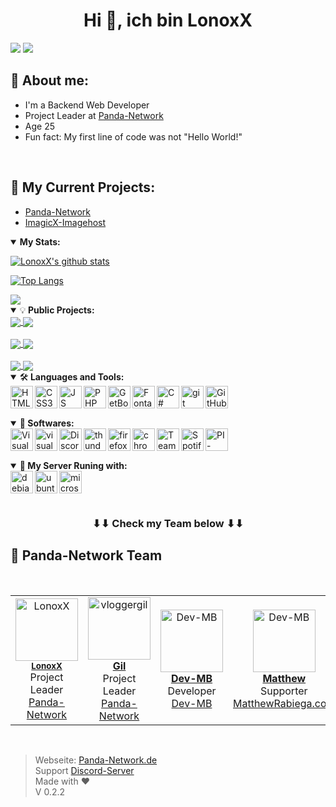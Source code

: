 <h1 align="center">Hi 👋, ich bin LonoxX</h1>

[![](https://komarev.com/ghpvc/?username=LonoxX&color=0d1627)](https://pnnet.dev/github)
![](https://hit.yhype.me/github/profile?user_id=35597628)
## 💬 About me:
- I'm a Backend Web Developer
- Project Leader at <a href="https://panda-network.de">Panda-Network</a>
- Age 25
- Fun fact: My first line of code was not "Hello World!"
<br>

## 📕 My Current Projects: 
- <a href="https://panda-network.de/">Panda-Network<a>
- <a href="https://imagicx.de/">ImagicX-Imagehost</a>


<details open>
  <summary><b>My Stats:</b></summary>

  [![LonoxX's github stats](https://github-readme-stats.vercel.app/api?username=LonoxX&theme=dark&show_icons=true)](https://github.com/LonoxX)

  [![Top Langs](https://github-readme-stats.vercel.app/api/top-langs/?username=LonoxX&layout=compact&theme=dark&show_icons=true)](https://github.com/LonoxX)

  <a href="https://github.com/LonoxX/">
    <img align="center" src="https://github-readme-stats.vercel.app/api/wakatime?username=LonoxX&layout=compact&theme=dark" />
  </a>
</details>

<details open>
  <summary>💡<b> Public Projects:</b> </summary>

  <a href="https://github.com/PNPanda-Network/Coming-Soon-Template">
    <img align="center" src="https://github-readme-stats.vercel.app/api/pin/?username=PNPanda-Network&repo=Coming-Soon-Template&theme=dark&show_icons=true" />
  </a>

  <a href="https://github.com/PNPanda-Network/Shoutcast-Proxy">
    <img align="center" src="https://github-readme-stats.vercel.app/api/pin/?username=PNPanda-Network&repo=Shoutcast-Proxy&theme=dark&show_icons=true" />
  </a>
  <br><br>

  <a href="https://github.com/LonoxX/MOTD">
    <img align="center" src="https://github-readme-stats.vercel.app/api/pin/?username=LonoxX&repo=Customize-MOTD&theme=dark&show_icons=true" />
  </a>

  <a href="https://github.com/LonoxX/Database-Backup-Script">
    <img align="center" src="https://github-readme-stats.vercel.app/api/pin/?username=LonoxX&repo=Database-Backup-Script&theme=dark&show_icons=true" />
  </a>
  <br><br>

  <a href="https://github.com/LonoxX/htaccess-test">
    <img align="center" src="https://github-readme-stats.vercel.app/api/pin/?username=LonoxX&repo=htaccess-test&theme=dark&show_icons=true" />
  </a>

  <a href="https://github.com/PNPanda-Network/Webradio-Streaming-Alexa-Skill">
    <img align="center" src="https://github-readme-stats.vercel.app/api/pin/?username=PNPanda-Network&repo=Webradio-Streaming-Alexa-Skill&theme=dark&show_icons=true" />
  </a>

</details>

<details open>
  <summary>🛠️<b> Languages and Tools:</b> </summary>
  <a href="https://www.w3schools.com/html/" target="_blank"><img align="left" alt="HTML5" width="36px" src="https://cdn.panda-network.de/img/logos/HTML5.png" /></a>
  <a href="https://www.w3schools.com/css/" target="_blank"><img align="left" alt="CSS3" width="36px" src="https://cdn.panda-network.de/img/logos/CSS3.png" /></a>
  <a href="https://www.w3schools.com/js/" target="_blank"><img align="left" alt="JS" width="36px" src="https://cdn.panda-network.de/img/logos/JS.png" /></a>
  <a href="https://www.w3schools.com/php/" target="_blank"><img align="left" alt="PHP" width="36px" src="https://cdn.panda-network.de/img/logos/PHP.png" /></a>
  <a href="https://getbootstrap.com" target="_blank"> <img align="left" alt="GetBootstrap" width="36px" src="https://cdn.mbdev.cc/cdn/github/getbootstrap.png" /></a>
  <a href="https://fontawesome.com" target="_blank"> <img align="left" alt="Fontawesome" width="36px" src="https://cdn.mbdev.cc/cdn/github/fontawesome.png" /></a>
  <a href="https://docs.microsoft.com/de-de/dotnet/csharp/tour-of-csharp/" target="_blank"><img align="left" alt="C#" width="36px" src="https://cdn.panda-network.de/img/logos/CSHARP.png"></a>
  <a href="https://git-scm.com/" target="_blank"> <img align="left" alt="git" width="36px"  src="https://cdn.panda-network.de/img/logos/git.png" /></a>
  <a href="https://github.com/LonoxX/" target="_blank"> <img align="left" alt="GitHub" width="36px" src="https://cdn.panda-network.de/img/logos/github.png" /></a>
</details>
<br /><br /><br />

<details open>
  <summary>💾<b> Softwares:</b> </summary>
  <a href="https://code.visualstudio.com/" target="_blank"><img align="left" alt="Visual Studio Code" width="36px" src="https://cdn.panda-network.de/img/logos/vscode.png" /></a>
  <a href="https://visualstudio.microsoft.com/de/" target="_blank"> <img align="left" alt="visualstudio" width="36px"src="https://cdn.panda-network.de/img/logos/vs.png" /></a>
  <a href="https://discord.com/" target="_blank"> <img align="left" alt="Discord" width="36px" src="https://cdn.panda-network.de/img/logos/discord.png" /></a>
  <a href="https://www.thunderbird.net" target="_blank"> <img align="left" alt="thunderbird" width="36px" src="https://cdn.panda-network.de/img/logos/thunderbird.png" /></a>
  <a href="https://www.mozilla.org/" target="_blank"> <img align="left" alt="firefox" width="36px" src="https://cdn.panda-network.de/img/logos/firefox.png" /></a>
  <a href="https://www.google.com/intl/de_de/chrome/" target="_blank"> <img align="left" alt="chrome" width="36px" src="https://cdn.panda-network.de/img/logos/chrome.png" /></a>
  <a href="https://www.teamspeak.com/" target="_blank"> <img align="left" alt="TeamSpeak" width="36px" src="https://cdn.panda-network.de/img/logos/teamspeak.png" /></a>
  <a href="https://www.spotify.com/" target="_blank"> <img align="left" alt="Spotify" width="36px" src="https://cdn.panda-network.de/img/logos/spotify.png" /></a>
  <a href="https://www.spotify.com/" target="_blank"> <img align="left" alt="PI-Hole" width="36px" src="https://upload.wikimedia.org/wikipedia/commons/0/00/Pi-hole_Logo.png" /></a>
      
</details>
<br /><br /><br />

<details open>
  <summary>🤖<b> My Server Runing with:</b> </summary>
  <a href="https://www.debian.org/" target="_blank"><img align="left" alt="debian" width="36px"
      src="https://cdn.panda-network.de/img/logos/debian.png" /></a>
  <a href="https://ubuntu.com/" target="_blank"><img align="left" alt="ubuntu" width="36px"
      src="https://cdn.panda-network.de/img/logos/ubuntu.png" /></a>
  <a href="https://www.microsoft.com/" target="_blank"><img align="left" alt="microsoft" width="36px"
      src="https://cdn.panda-network.de/img/logos/microsoft.png" /></a>
</details>
<br /><br /><br />


<h3 align="center">
  ⬇⬇ Check my Team below ⬇⬇
</h3>

## 🐼 Panda-Network Team

<table>
  <tr>
    <td align="center">
      <a href="https://github.com/LonoxX"><img src="https://avatars3.githubusercontent.com/u/35597628?v=4" width="100px;" alt="LonoxX" /></a><br />
      <sub><b><a href="https://github.com/LonoxX">LonoxX</b></a></sub><br />Project Leader<br /><a href="https://panda-network.de/">Panda-Network</a>
    </td>
    <td align="center">
      <a href="https://github.com/vloggergil"><img src="https://avatars3.githubusercontent.com/u/23207852?v=4" width="100px;" alt="vloggergil" /><br />
        <sub><b><a href="https://github.com/vloggergil">Gil</b></a></sub><br />Project Leader<br /><a href="https://panda-network.de/">Panda-Network</a>
    </td>
    <br>
    <td align="center">
      <a href="https://github.com/dev-mb"><img src="https://avatars3.githubusercontent.com/u/50833616?v=4" width="100px;" alt="Dev-MB" /><br />
        <sub><b><a href="https://github.com/dev-mb">Dev-MB</b></a></sub><br />Developer<br /><a  href="https://dev-mb.dev/">Dev-MB</a>
    </td>
    <td align="center">
      <a href="https://github.com/matthewrabiega"><img src="https://avatars.githubusercontent.com/u/69539728?v=4" width="100px;" alt="Dev-MB" /><br />
        <sub><b><a href="https://github.com/matthewrabiega">Matthew</b></a></sub><br />Supporter<br /><a  href="https://matthewrabiega.com">MatthewRabiega.com</a>
    </td>
    <td align="center">
      <a href="https://github.com/YourLifeRPG"><img src="https://avatars.githubusercontent.com/u/76496942?v=4" width="100px;" alt="Dev-MB" /><br />
        <sub><b><a href="https://github.com/YourLifeRPG">CHX31</b></a></sub><br />Supporter<br /><a href="https://panda-network.de/">Panda-Network</a>
    </td>
  </tr>
</table>
<br>

> Webseite: [Panda-Network.de](https://panda-network.de) \
> Support [Discord-Server](https://discord.gg/z8ScRvf) \
> Made with :heart: <br>
> V 0.2.2 <br>

